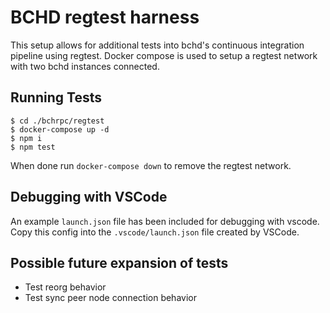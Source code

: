 # BCHD regtest harness

This setup allows for additional tests into bchd's continuous integration pipeline using regtest.  Docker compose is used to setup a regtest network with two bchd instances connected.

## Running Tests

```
$ cd ./bchrpc/regtest
$ docker-compose up -d
$ npm i
$ npm test
```

When done run `docker-compose down` to remove the regtest network.

## Debugging with VSCode

An example `launch.json` file has been included for debugging with vscode.  Copy this config into the `.vscode/launch.json` file created by VSCode.

## Possible future expansion of tests

* Test reorg behavior
* Test sync peer node connection behavior
